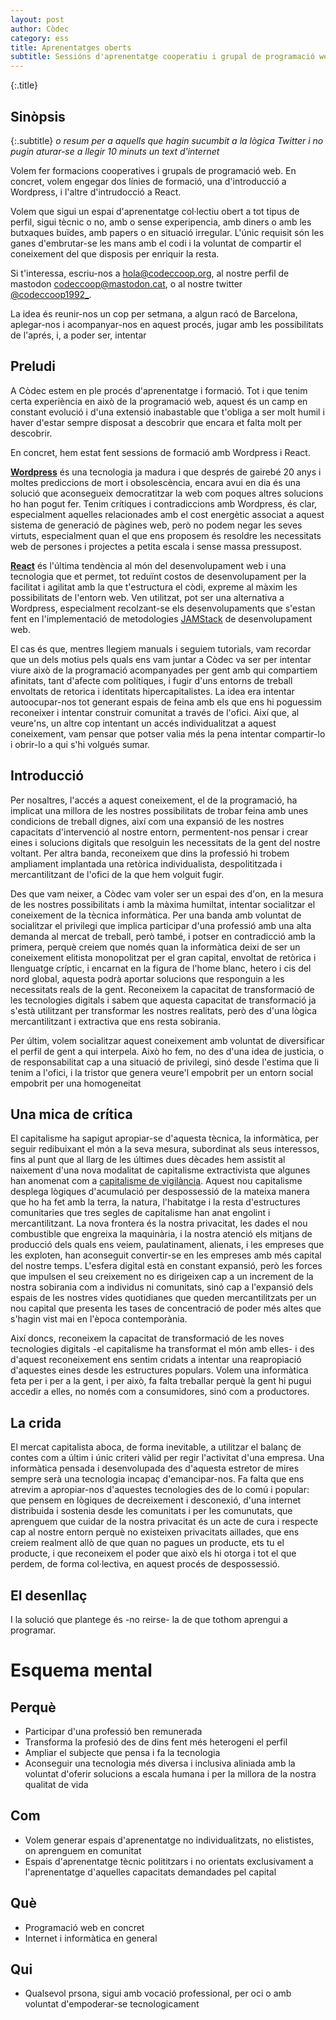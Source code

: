```yaml
---
layout: post
author: Còdec
category: ess
title: Aprenentatges oberts
subtitle: Sessións d'aprenentatge cooperatiu i grupal de programació web
---
```


{:.title}
## Sinòpsis

{:.subtitle}
_o resum per a aquells que hagin sucumbit a la lògica Twitter i no pugin
aturar-se a llegir 10 minuts un text d'internet_

Volem fer formacions cooperatives i grupals de programació web. En concret,
volem engegar dos línies de formació, una d'introducció a Wordpress, i l'altre
d'intrudocció a React.

Volem que sigui un espai d'aprenentatge col·lectiu obert a tot tipus de perfil,
sigui tècnic o no, amb o sense experipencia, amb diners o amb les butxaques buïdes,
amb papers o en situació irregular. L'únic requisit són les ganes d'embrutar-se les
mans amb el codi i la voluntat de compartir el coneixement del que disposis per
enriquir la resta.

Si t'interessa, escriu-nos a [hola@codeccoop.org](mailto:hola@codeccoop.org), al nostre perfil de mastodon [codeccoop@mastodon.cat](codeccoop@mastodon.cat), o al nostre twitter [@codeccoop1992_]().

La idea és reunir-nos un cop per setmana, a algun racó de Barcelona, aplegar-nos i acompanyar-nos en aquest procés, jugar amb les possibilitats de l'aprés, i, a poder ser, intentar

## Preludi
A Còdec estem en ple procés d'aprenentatge i formació. Tot i que tenim certa experiència en això de la programació web, aquest és un camp en constant evolució i d'una extensió inabastable que t'obliga a ser molt humil i haver d'estar sempre disposat a descobrir que encara et falta molt per descobrir.

En concret, hem estat fent sessions de formació amb Wordpress i React.

[**Wordpress**]() és una tecnologia ja madura i que després de gairebé 20 anys i moltes prediccions de mort i obsolescència, encara avui en dia és una solució que aconsegueix democratitzar la web com poques altres solucions ho han pogut fer. Tenim crítiques i contradiccions amb Wordpress, és clar, especialment aquelles relacionades amb el cost energètic associat a aquest sistema de generació de pàgines web, però no podem negar les seves virtuts, especialment quan el que ens proposem és resoldre les necessitats web de persones i projectes a petita escala i sense massa pressupost.

[**React**]() és l'última tendència al món del desenvolupament web i una tecnologia que et permet, tot reduïnt costos de desenvolupament per la facilitat i agilitat amb la que t'estructura el còdi, expreme al màxim les possibilitats de l'entorn web. Ven utilitzat, pot ser una alternativa a Wordpress, especialment recolzant-se els desenvolupaments que s'estan fent en l'implementació de metodologies [JAMStack]() de desenvolupament web.

El cas és que, mentres llegiem manuals i seguiem tutorials, vam recordar que un dels motius pels quals ens vam juntar a Còdec va ser per intentar viure això de la programació acompanyades per gent amb qui compartiem afinitats, tant d'afecte com polítiques, i fugir d'uns entorns de treball envoltats de retorica i identitats hipercapitalistes. La idea era intentar autoocupar-nos tot generant espais de feina amb els que ens hi poguessim reconeixer i intentar construir comunitat a través de l'ofici. Així que, al veure'ns, un altre cop intentant un accés individualitzat a aquest coneixement, vam pensar que potser valia més la pena intentar compartir-lo i obrir-lo a qui s'hi volgués sumar.

## Introducció

Per nosaltres, l'accés a aquest coneixement, el de la programació, ha implicat una millora de les nostres possibilitats de trobar feina amb unes condicions de treball dignes, així com una expansió de les nostres capacitats d'intervenció al nostre entorn, permentent-nos pensar i crear eines i solucions digitals que resolguin les necessitats de la gent del nostre voltant. Per altra banda, reconeixem que dins la professió hi trobem ampliament implantada una retòrica individualista, despolititzada i mercantilitzant de l'ofici de la que hem volguit fugir.

Des que vam neixer, a Còdec vam voler ser un espai des d'on, en la mesura de les nostres possibilitats i amb la màxima humiltat, intentar socialitzar el coneixement de la tècnica informàtica. Per una banda amb voluntat de socialitzar el privilegi que implica participar d'una professió amb una alta demanda al mercat de treball, però també, i potser en contradicció amb la primera, perquè creiem que només quan la informàtica deixi de ser un coneixement elitista monopolitzat per el gran capital, envoltat de retòrica i llenguatge críptic, i encarnat en la figura de l'home blanc, hetero i cis del nord global, aquesta podrà aportar solucions que responguin a les necessitats reals de la gent. Reconeixem la capacitat de transformació de les tecnologies digitals i sabem que aquesta capacitat de transformació ja s'està utilitzant per transformar les nostres realitats, però des d'una lògica mercantilitzant i extractiva que ens resta sobirania.

Per últim, volem socialitzar aquest coneixement amb voluntat de diversificar el perfil de gent a qui interpela. Això ho fem, no des d'una idea de justicia, o de responsabilitat cap a una situació de privilegi, sinó desde l'estima que li tenim a l'ofici, i la tristor que genera veure'l empobrit per un entorn social empobrit per una homogeneitat

## Una mica de crítica

El capitalisme ha sapigut apropiar-se d'aquesta tècnica, la informàtica, per seguir redibuixant el món a la seva mesura, subordinat als seus interessos, fins al punt que al llarg de les últimes dues dècades hem assistit al naixement d'una nova modalitat de capitalisme extractivista que algunes han anomenat com a [capitalisme de vigilància](). Aquest nou capitalisme desplega lògiques d'acumulació per despossessió de la mateixa manera que ho ha fet amb la terra, la natura, l'habitatge i la resta d'estructures comunitaries que tres segles de capitalisme han anat engolint i mercantilitzant. La nova frontera és la nostra privacitat, les dades el nou combustible que engreixa la maquinària, i la nostra atenció els mitjans de producció dels quals ens veiem, paulatinament, alienats, i les empreses que les exploten, han aconseguit convertir-se en les empreses amb més capital del nostre temps. L'esfera digital està en constant expansió, però les forces que impulsen el seu creixement no es dirigeixen cap a un increment de la nostra sobirania com a individus ni comunitats, sinó cap a l'expansió dels espais de les nostres vides quotidianes que queden mercantilitzats per un nou capital que presenta les tases de concentració de poder més altes que s'hagin vist mai en l'època contemporània.

Així doncs, reconeixem la capacitat de transformació de les noves tecnologies digitals -el capitalisme ha transformat el món amb elles- i des d'aquest reconeixement ens sentim cridats a intentar una reapropiació d'aquestes eines desde les estructures populars. Volem una informàtica feta per i per a la gent, i per això, fa falta treballar perquè la gent hi pugui accedir a elles, no només com a consumidores, sinó com a productores.

## La crida

El mercat capitalista aboca, de forma inevitable, a utilitzar el balanç de contes com a últim i únic criteri vàlid per regir l'activitat d'una empresa. Una informàtica pensada i desenvolupada des d'aquesta estretor de mires sempre serà una tecnologia incapaç d'emancipar-nos. Fa falta que ens atrevim a apropiar-nos d'aquestes tecnologies des de lo comú i popular: que pensem en lògiques de decreixement i desconexió, d'una internet distribuida i sostenia desde les comunitats i per les comunutats, que aprenguem que cuidar de la nostra privacitat és un acte de cura i respecte cap al nostre entorn perquè no existeixen privacitats aillades, que ens creiem realment allò de que quan no pagues un producte, ets tu el producte, i que reconeixem el poder que això els hi otorga i tot el que perdem, de forma col·lectiva, en aquest procés de despossessió.

## El desenllaç

I la solució que plantege és -no reirse- la de que tothom aprengui a programar.


# Esquema mental

## Perquè
- Participar d'una professió ben remunerada
- Transforma la profesió des de dins fent més heterogeni el perfil
- Ampliar el subjecte que pensa i fa la tecnologia
- Aconseguir una tecnologia més diversa i inclusiva aliniada amb la voluntat d'oferir solucions a escala humana i per la millora de la nostra qualitat de vida

## Com
- Volem generar espais d'aprenentatge no individualitzats, no elististes, on aprenguem en comunitat
- Espais d'aprenentatge tècnic polititzars i no orientats exclusivament a l'aprenentatge d'aquelles capacitats demandades pel capital

## Què
- Programació web en concret
- Internet i informàtica en general

## Qui
- Qualsevol prsona, sigui amb vocació professional, per oci o amb voluntat d'empoderar-se tecnologicament
